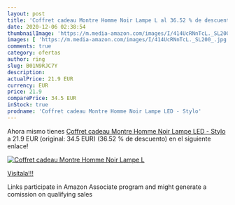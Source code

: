 ```yaml
---
layout: post
title: 'Coffret cadeau Montre Homme Noir Lampe L al 36.52 % de descuento'
date: 2020-12-06 02:38:54
thumbnailImage: 'https://m.media-amazon.com/images/I/414UcRNnTcL._SL200_.jpg'
images: [ 'https://m.media-amazon.com/images/I/414UcRNnTcL._SL200_.jpg' ]
comments: true
category: ofertas
author: ring
slug: B01N9RJC7Y
description:
actualPrice: 21.9 EUR
currency: EUR
price: 21.9
comparePrice: 34.5 EUR
inStock: true
prodname: 'Coffret cadeau Montre Homme Noir Lampe LED - Stylo'
---
```


Ahora mismo tienes [Coffret cadeau Montre Homme Noir Lampe LED - Stylo](https://www.amazon.fr/dp/B01N9RJC7Y/?tag=tolees0d-21) a 21.9 EUR (original: 34.5 EUR) (36.52 %  de descuento) en el siguiente enlace!

[![Coffret cadeau Montre Homme Noir Lampe L](https://m.media-amazon.com/images/I/414UcRNnTcL._SL200_.jpg)](https://www.amazon.fr/dp/B01N9RJC7Y/?tag=tolees0d-21)

[Visítala!!!](https://www.amazon.fr/dp/B01N9RJC7Y/?tag=tolees0d-21)

Links participate in Amazon Associate program and might generate a comission on qualifying sales
